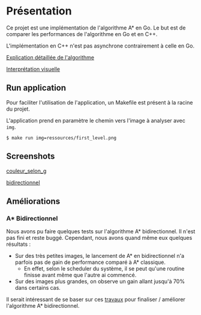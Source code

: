 # Présentation

Ce projet est une implémentation de l'algorithme A* en Go. Le but est de comparer les performances de l'algorithme en Go et en C++.

L'implémentation en C++ n'est pas asynchrone contrairement à celle en Go.

[Explication détaillée de l'algorithme](https://fr.wikipedia.org/wiki/Algorithme_A*)

[Interprétation visuelle](https://www.angeluriot.com/maze_solver/)

## Run application
Pour faciliter l'utilisation de l'application, un Makefile est présent à la racine du projet. 

L'application prend en paramètre le chemin vers l'image à analyser avec `img`.


```shell
$ make run img=ressources/first_level.png
```

## Screenshots

[couleur_selon_g](https://i.imgur.com/j8gsEYY.png)

[bidirectionnel](https://i.imgur.com/TmK49hq.png)

## Améliorations
### A* Bidirectionnel
Nous avons pu faire quelques tests sur l'algorithme A* bidirectionnel. Il n'est pas fini et reste buggé.
Cependant, nous avons quand même eux quelques résultats :
 - Sur des très petites images, le lancement de A* en bidirectionnel n'a parfois pas de gain de performance comparé à A* classique. 
   - En effet, selon le scheduler du système, il se peut qu'une routine finisse avant même que l'autre ai commencé.
 - Sur des images plus grandes, on observe un gain allant jusqu'à 70% dans certains cas.

Il serait intéressant de se baser sur ces [travaux](https://core.ac.uk/download/pdf/19184689.pdf) pour finaliser / améliorer l'algorithme A* bidirectionnel.

